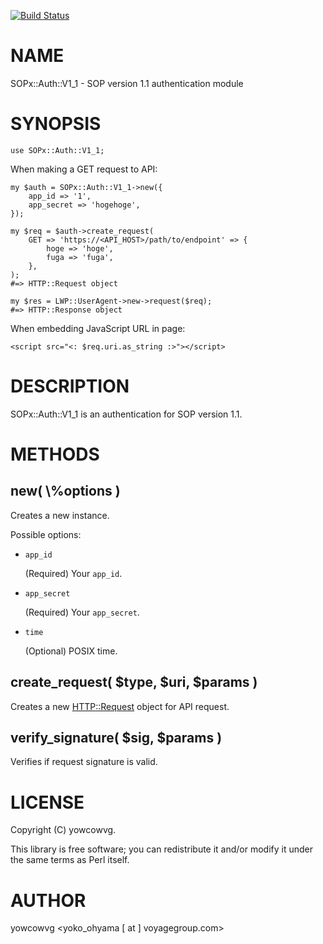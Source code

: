 [![Build Status](https://travis-ci.org/researchpanelasia/p5-SOPx-Auth-V1_1.svg?branch=master)](https://travis-ci.org/researchpanelasia/p5-SOPx-Auth-V1_1)
# NAME

SOPx::Auth::V1\_1 - SOP version 1.1 authentication module

# SYNOPSIS

    use SOPx::Auth::V1_1;

When making a GET request to API:

    my $auth = SOPx::Auth::V1_1->new({
        app_id => '1',
        app_secret => 'hogehoge',
    });

    my $req = $auth->create_request(
        GET => 'https://<API_HOST>/path/to/endpoint' => {
            hoge => 'hoge',
            fuga => 'fuga',
        },
    );
    #=> HTTP::Request object

    my $res = LWP::UserAgent->new->request($req);
    #=> HTTP::Response object

When embedding JavaScript URL in page:

    <script src="<: $req.uri.as_string :>"></script>

# DESCRIPTION

SOPx::Auth::V1\_1 is an authentication for SOP version 1.1.

# METHODS

## new( \\%options )

Creates a new instance.

Possible options:

- `app_id`

    (Required) Your `app_id`.

- `app_secret`

    (Required) Your `app_secret`.

- `time`

    (Optional) POSIX time.

## create\_request( $type, $uri, $params )

Creates a new [HTTP::Request](https://metacpan.org/pod/HTTP::Request) object for API request.

## verify\_signature( $sig, $params )

Verifies if request signature is valid.

# LICENSE

Copyright (C) yowcowvg.

This library is free software; you can redistribute it and/or modify
it under the same terms as Perl itself.

# AUTHOR

yowcowvg <yoko\_ohyama \[ at \] voyagegroup.com>
